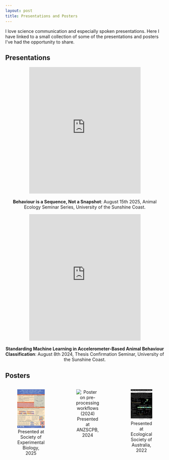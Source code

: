 ```yaml
---
layout: post
title: Presentations and Posters
---
```


I love science communication and especially spoken presentations. Here I have linked to a small collection of some of the presentations and posters I've had the opportunity to share.

## Presentations
<div style="text-align: center;">
  <iframe 
    src="https://www.youtube.com/embed/hJoAGsBhdO8?si=TdIJK8ke6LXgjuPa" 
    style="width: 70%; height: 400px;" 
    frameborder="0" 
    allowfullscreen>
  </iframe>
</div>
<p style="text-align: center;">
  <b>Behaviour is a Sequence, Not a Snapshot</b>: August 15th 2025, Animal Ecology Seminar Series, University of the Sunshine Coast.
</p>

<div style="text-align: center;">
  <iframe 
    src="https://www.youtube.com/embed/DrDJ6vk7Ur0" 
    style="width: 70%; height: 400px;" 
    frameborder="0" 
    allowfullscreen>
  </iframe>
</div>
<p style="text-align: center;">
  <b>Standarding Machine Learning in Accelerometer-Based Animal Behaviour Classification</b>: August 8th 2024, Thesis Confirmation Seminar, University of the Sunshine Coast.
</p>

## Posters
<div style="display: flex; justify-content: center; gap: 20px; text-align: center;">
  <figure style="width: 30%;">
    <img src="assets/images/Validation_Poster_SEB2025.png" alt="Poster on validation protocols (2025)" style="width: 100%;">
    <figcaption>Presented at Society of Experimental Biology, 2025</figcaption>
  </figure>
  <figure style="width: 30%;">
    <img src="assets/images/Preprocessing_Poster_ANZSCPB2024.png" alt="Poster on pre-processing workflows (2024)" style="width: 100%;">
    <figcaption>Presented at ANZSCPB, 2024</figcaption>
  </figure>
  <figure style="width: 30%;">
    <img src="assets/images/Koala_Poster_ESA2022.png" alt="Poster on koala ground behaviour (2022)" style="width: 100%;">
    <figcaption>Presented at Ecological Society of Australia, 2022</figcaption>
  </figure>
</div>
